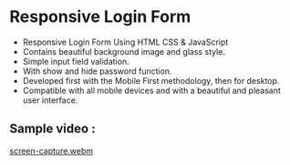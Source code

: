 # Responsive Login Form

- Responsive Login Form Using HTML CSS & JavaScript
- Contains beautiful background image and glass style.
- Simple input field validation.
- With show and hide password function.
- Developed first with the Mobile First methodology, then for desktop.
- Compatible with all mobile devices and with a beautiful and pleasant user interface.

## Sample video : 

[screen-capture.webm](https://github.com/user-attachments/assets/32368f37-0586-4e8c-a986-b5f87825a7f6)
